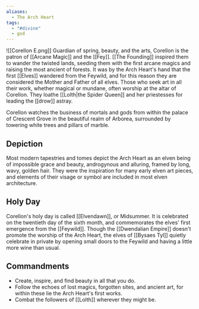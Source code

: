 ```yaml
---
aliases:
  - The Arch Heart
tags:
  - "#divine"
  - god
---
```

![[Corellon E.png]]
Guardian of spring, beauty, and the arts, Corellon is the patron of [[Arcane Magic]] and the [[Fey]]. [[The Founding]] inspired them to wander the twisted lands, seeding them with the first arcane magics and raising the most ancient of forests. It was by the Arch Heart's hand that the first [[Elves]] wandered from the Feywild, and for this reason they are considered the Mother and Father of all elves. Those who seek art in all their work, whether magical or mundane, often worship at the altar of Corellon. They loathe [[Lolth|the Spider Queen]] and her priestesses for leading the [[drow]] astray.

Corellon watches the business of mortals and gods from within the palace of Crescent Grove in the beautiful realm of Arborea, surrounded by towering white trees and pillars of marble.
## Depiction
Most modern tapestries and tomes depict the Arch Heart as an elven being of impossible grace and beauty, androgynous and alluring, framed by long, wavy, golden hair. They were the inspiration for many early elven art pieces, and elements of their visage or symbol are included in most elven architecture.
## Holy Day
Corellon's holy day is called [[Elvendawn]], or Midsummer. It is celebrated on the twentieth day of the sixth month, and commemorates the elves' first emergence from the [[Feywild]]. Though the [[Dwendalian Empire]] doesn't promote the worship of the Arch Heart, the elves of [[Bysaes Tyl]] quietly celebrate in private by opening small doors to the Feywild and having a little more wine than usual.
## Commandments
- Create, inspire, and find beauty in all that you do.
- Follow the echoes of lost magics, forgotten sites, and ancient art, for within these lie the Arch Heart's first works.
- Combat the followers of [[Lolth]] wherever they might be.